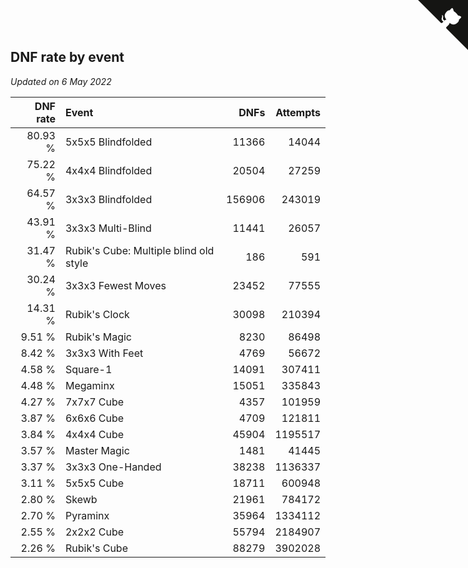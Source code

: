## DNF rate by event

*Updated on  6 May 2022*

| DNF rate | Event | DNFs | Attempts |
| ---: | :--- | ---: | ---: |
| 80.93 % | 5x5x5 Blindfolded | 11366 | 14044 |
| 75.22 % | 4x4x4 Blindfolded | 20504 | 27259 |
| 64.57 % | 3x3x3 Blindfolded | 156906 | 243019 |
| 43.91 % | 3x3x3 Multi-Blind | 11441 | 26057 |
| 31.47 % | Rubik's Cube: Multiple blind old style | 186 | 591 |
| 30.24 % | 3x3x3 Fewest Moves | 23452 | 77555 |
| 14.31 % | Rubik's Clock | 30098 | 210394 |
| 9.51 % | Rubik's Magic | 8230 | 86498 |
| 8.42 % | 3x3x3 With Feet | 4769 | 56672 |
| 4.58 % | Square-1 | 14091 | 307411 |
| 4.48 % | Megaminx | 15051 | 335843 |
| 4.27 % | 7x7x7 Cube | 4357 | 101959 |
| 3.87 % | 6x6x6 Cube | 4709 | 121811 |
| 3.84 % | 4x4x4 Cube | 45904 | 1195517 |
| 3.57 % | Master Magic | 1481 | 41445 |
| 3.37 % | 3x3x3 One-Handed | 38238 | 1136337 |
| 3.11 % | 5x5x5 Cube | 18711 | 600948 |
| 2.80 % | Skewb | 21961 | 784172 |
| 2.70 % | Pyraminx | 35964 | 1334112 |
| 2.55 % | 2x2x2 Cube | 55794 | 2184907 |
| 2.26 % | Rubik's Cube | 88279 | 3902028 |


<a href="https://github.com/jonatanklosko/wca_statistics" class="github-corner" aria-label="View source on Github"><svg width="80" height="80" viewBox="0 0 250 250" style="fill:#151513; color:#fff; position: absolute; top: 0; border: 0; right: 0;" aria-hidden="true"><path d="M0,0 L115,115 L130,115 L142,142 L250,250 L250,0 Z"></path><path d="M128.3,109.0 C113.8,99.7 119.0,89.6 119.0,89.6 C122.0,82.7 120.5,78.6 120.5,78.6 C119.2,72.0 123.4,76.3 123.4,76.3 C127.3,80.9 125.5,87.3 125.5,87.3 C122.9,97.6 130.6,101.9 134.4,103.2" fill="currentColor" style="transform-origin: 130px 106px;" class="octo-arm"></path><path d="M115.0,115.0 C114.9,115.1 118.7,116.5 119.8,115.4 L133.7,101.6 C136.9,99.2 139.9,98.4 142.2,98.6 C133.8,88.0 127.5,74.4 143.8,58.0 C148.5,53.4 154.0,51.2 159.7,51.0 C160.3,49.4 163.2,43.6 171.4,40.1 C171.4,40.1 176.1,42.5 178.8,56.2 C183.1,58.6 187.2,61.8 190.9,65.4 C194.5,69.0 197.7,73.2 200.1,77.6 C213.8,80.2 216.3,84.9 216.3,84.9 C212.7,93.1 206.9,96.0 205.4,96.6 C205.1,102.4 203.0,107.8 198.3,112.5 C181.9,128.9 168.3,122.5 157.7,114.1 C157.9,116.9 156.7,120.9 152.7,124.9 L141.0,136.5 C139.8,137.7 141.6,141.9 141.8,141.8 Z" fill="currentColor" class="octo-body"></path></svg></a><style>.github-corner:hover .octo-arm{animation:octocat-wave 560ms ease-in-out}@keyframes octocat-wave{0%,100%{transform:rotate(0)}20%,60%{transform:rotate(-25deg)}40%,80%{transform:rotate(10deg)}}@media (max-width:500px){.github-corner:hover .octo-arm{animation:none}.github-corner .octo-arm{animation:octocat-wave 560ms ease-in-out}}</style>
